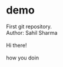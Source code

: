 # demo
First git repository.
<br>Author: Sahil Sharma</br>
<br> Hi there! </br>
<br>how you doin</br>
